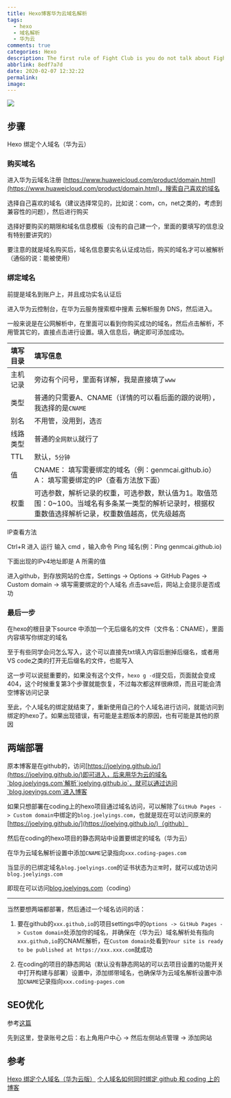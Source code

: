 ```yaml
---
title: Hexo博客华为云域名解析
tags:
  - hexo
  - 域名解析
  - 华为云
comments: true
categories: Hexo
description: The first rule of Fight Club is you do not talk about Fight Club
abbrlink: 8edf7a7d
date: 2020-02-07 12:32:22
permalink:
image:
---
```


<img class="joel-img" src="http://image.joelyings.com/2020-02-07_1.jpg">

<!-- more -->

## 步骤

Hexo 绑定个人域名（华为云）

### 购买域名

进入华为云域名注册 [https://www.huaweicloud.com/product/domain.html](https://www.huaweicloud.com/product/domain.html)，搜索自己喜欢的域名

选择自己喜欢的域名（建议选择常见的，比如说：com，cn，net之类的，考虑到兼容性的问题），然后进行购买

选择好要购买的期限和域名信息模板（没有的自己建一个，里面的要填写的信息没有特别要讲究的）

要注意的就是域名购买后，域名信息要实名认证成功后，购买的域名才可以被解析（通俗的说：能被使用）

### 绑定域名

前提是域名到账户上，并且成功实名认证后

进入华为云控制台，在华为云服务搜索框中搜素 云解析服务 DNS，然后进入。

一般来说是在公网解析中，在里面可以看到你购买成功的域名，然后点击解析，不用管其它的，直接点击进行设置。填入信息后，确定即可添加成功。

<table>
<thead>
<tr>
<th align="left">填写目录</th>
<th align="left">填写信息</th>
</tr>
</thead>
<tbody><tr>
<td align="left">主机记录</td>
<td align="left">旁边有个问号，里面有详解，我是直接填了<code>www</code></td>
</tr>
<tr>
<td align="left">类型</td>
<td align="left">普通的只需要A、CNAME（详情的可以看后面的跟的说明），我选择的是<code>CNAME</code></td>
</tr>
<tr>
<td align="left">别名</td>
<td align="left">不用管，没用到，选<code>否</code></td>
</tr>
<tr>
<td align="left">线路类型</td>
<td align="left">普通的<code>全网默认</code>就行了</td>
</tr>
<tr>
<td align="left">TTL</td>
<td align="left">默认，<code>5分钟</code></td>
</tr>
<tr>
<td align="left">值</td>
<td align="left">CNAME： 填写需要绑定的域名（例：genmcai.github.io） A： 填写需要绑定的IP（查看方法放下面）</td>
</tr>
<tr>
<td align="left">权重</td>
<td align="left">可选参数，解析记录的权重，可选参数，默认值为1。取值范围：0~100。当域名有多条某一类型的解析记录时，根据权重数值选择解析记录，权重数值越高，优先级越高</td>
</tr>
</tbody></table>

IP查看方法

Ctrl+R 进入 运行 输入 cmd ，输入命令 Ping 域名(例：Ping genmcai.github.io)

下面出现的IPv4地址即是 A 所需的值

进入github，到存放网站的仓库，Settings -> Options -> GitHub Pages -> Custom domain -> 填写需要绑定的个人域名 点击save后，网站上会提示是否成功


### 最后一步

在hexo的根目录下source 中添加一个无后缀名的文件（文件名：CNAME），里面内容填写你绑定的域名

至于有些同学会问怎么写入，这个可以直接先txt填入内容后删掉后缀名，或者用VS code之类的打开无后缀名的文件，也能写入

这一步可以说挺重要的，如果没有这个文件，`hexo g -d`提交后，页面就会变成404，这个时候重复第3个步骤就能恢复，不过每次都这样很麻烦，而且可能会清空博客访问记录

至此，个人域名的绑定就结束了，重新使用自己的个人域名进行访问，就能访问到绑定的hexo了。如果出现错误，有可能是主题版本的原因，也有可能是其他的原因

## 两端部署

原本博客是在github的，访问[https://joelying.github.io/](https://joelying.github.io/)即可进入，后来用华为云的域名`blog.joelyings.com`解析`joelying.github.io`，就可以通过访问`blog.joeyings.com`进入博客

如果只想部署在coding上的hexo项目通过域名访问，可以解除了`GitHub Pages -> Custom domain`中绑定的`blog.joelyings.com`，也就是现在可以访问原来的[https://joelying.github.io/](https://joelying.github.io/)（github）

然后在coding的hexo项目的静态网站中设置要绑定的域名（华为云）

在华为云域名解析设置中添加`CNAME`记录指向`xxx.coding-pages.com`

当显示的已绑定域名`blog.joelyings.com`的证书状态为`正常`时，就可以成功访问`blog.joelyings.com`

即现在可以访问[blog.joelyings.com](blog.joelyings.com)（coding）

---

当然要想两端都部署，然后通过一个域名访问的话：

1. 要在github的`xxx.github,io`的项目settings中的`Options -> GitHub Pages -> Custom domain`处添加你的域名，并确保在（华为云）域名解析处有指向`xxx.github,io`的CNAME解析，在`Custom domain`处看到`Your site is ready to be published at https://xxx.xxx.com`就成功

2. 在coding的项目的静态网站（默认没有静态网站的可以去项目设置的功能开关中打开构建与部署）设置中，添加绑带域名，也确保华为云域名解析设置中添加`CNAME`记录指向`xxx.coding-pages.com`


## SEO优化

参考[这篇](http://dugblog.coding.me/Hexo/20180625-Hexo-SEO.html)


先到这里，登录账号之后：右上角用户中心 -> 然后左侧站点管理 -> 添加网站

## 参考

[Hexo 绑定个人域名（华为云版）](https://www.genmcai.com/2019/08/03/hexo_DomainName/)
[个人域名如何同时绑定 github 和 coding 上的博客](https://segmentfault.com/q/1010000004557073)